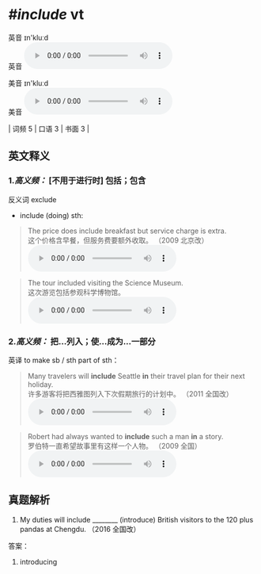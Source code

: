 # ***\#include*** vt
英音 ɪn'kluːd  
英音
<audio src="./media/include-B.aac" controls="controls"></audio>

美音 ɪn'kluːd  
美音
<audio src="./media/include.aac" controls="controls"></audio>



| 词频 5 | 口语 3 | 书面 3 |  

英文释义
---
### 1.*高义频：* **[不用于进行时] 包括；包含**  
反义词 exclude 

- include (doing) sth:

 > The price does include breakfast but service charge is extra.  
 > 这个价格含早餐，但服务费要额外收取。  （2009 北京改）  
<audio src="./media/include-517_AAC.aac" controls="controls"></audio>

 > The tour included visiting the Science Museum.  
 > 这次游览包括参观科学博物馆。    
<audio src="./media/include-517-1_AAC.aac" controls="controls"></audio>

### 2.*高义频：* **把...列入；使...成为...一部分**  
英译 to make sb / sth part of sth：

 > Many travelers will **include** Seattle **in** their travel plan for their next holiday.  
 > 许多游客将把西雅图列入下次假期旅行的计划中。  （2011 全国改）  
<audio src="./media/include-3.aac" controls="controls"></audio>

 > Robert had always wanted to **include** such a man **in** a story.  
 > 罗伯特一直希望故事里有这样一个人物。  （2009 全国）  
<audio src="./media/include-4.aac" controls="controls"></audio>


真题解析
---
1. My duties will include ________ (introduce) British visitors to the 120 plus pandas at Chengdu.  （2016 全国改）  

答案：
1. introducing  

